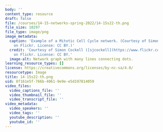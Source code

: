 ```yaml
---
body: ''
content_type: resource
draft: false
file: /courses/14-15-networks-spring-2022/14-15s22-th.png
file_size: 10297
file_type: image/png
image_metadata:
  caption: 'Example of a Mitotic Cell Cycle network. (Courtesy of Simon Cockell ([sjcockell](https://www.flickr.com/photos/sjcockell/3251147920/))
    on Flickr. License: CC BY.)'
  credit: 'Courtesy of Simon Cockell ([sjcockell](https://www.flickr.com/photos/sjcockell/3251147920/))
    on Flickr. License: CC BY.'
  image-alt: Network graph with many lines connecting dots.
learning_resource_types: []
license: https://creativecommons.org/licenses/by-nc-sa/4.0/
resourcetype: Image
title: 14-15s22-th.png
uid: 8f161e5f-766b-4061-9e9e-e5d197814059
video_files:
  video_captions_file: ''
  video_thumbnail_file: ''
  video_transcript_file: ''
video_metadata:
  video_speakers: ''
  video_tags: ''
  youtube_description: ''
  youtube_id: ''
---
```

